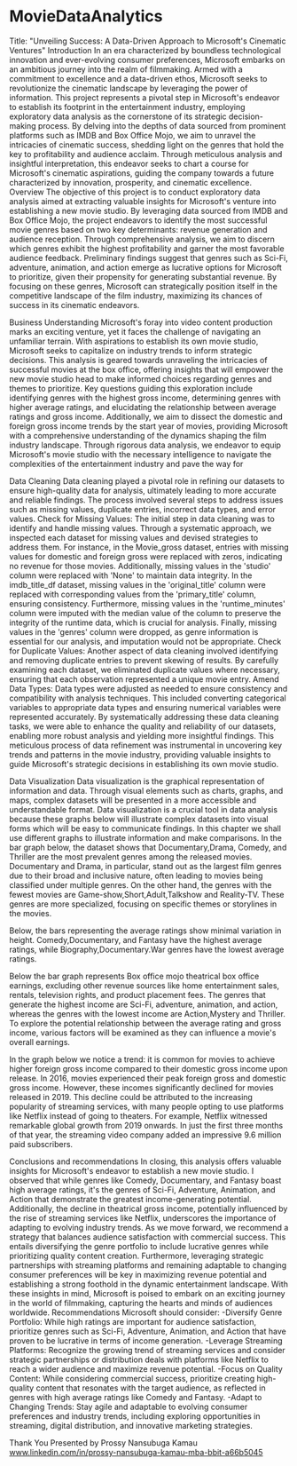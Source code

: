 # MovieDataAnalytics
Title: "Unveiling Success: A Data-Driven Approach to Microsoft's Cinematic Ventures"
Introduction
In an era characterized by boundless technological innovation and ever-evolving consumer preferences, Microsoft embarks on an ambitious journey into the realm of filmmaking. Armed with a commitment to excellence and a data-driven ethos, Microsoft seeks to revolutionize the cinematic landscape by leveraging the power of information. This project represents a pivotal step in Microsoft's endeavor to establish its footprint in the entertainment industry, employing exploratory data analysis as the cornerstone of its strategic decision-making process. By delving into the depths of data sourced from prominent platforms such as IMDB and Box Office Mojo, we aim to unravel the intricacies of cinematic success, shedding light on the genres that hold the key to profitability and audience acclaim. Through meticulous analysis and insightful interpretation, this endeavor seeks to chart a course for Microsoft's cinematic aspirations, guiding the company towards a future characterized by innovation, prosperity, and cinematic excellence.
Overview
The objective of this project is to conduct exploratory data analysis aimed at extracting valuable insights for Microsoft's venture into establishing a new movie studio. By leveraging data sourced from IMDB and Box Office Mojo, the project endeavors to identify the most successful movie genres based on two key determinants: revenue generation and audience reception. Through comprehensive analysis, we aim to discern which genres exhibit the highest profitability and garner the most favorable audience feedback. Preliminary findings suggest that genres such as Sci-Fi, adventure, animation, and action emerge as lucrative options for Microsoft to prioritize, given their propensity for generating substantial revenue. By focusing on these genres, Microsoft can strategically position itself in the competitive landscape of the film industry, maximizing its chances of success in its cinematic endeavors.

Business Understanding
Microsoft's foray into video content production marks an exciting venture, yet it faces the challenge of navigating an unfamiliar terrain. With aspirations to establish its own movie studio, Microsoft seeks to capitalize on industry trends to inform strategic decisions. This analysis is geared towards unraveling the intricacies of successful movies at the box office, offering insights that will empower the new movie studio head to make informed choices regarding genres and themes to prioritize. Key questions guiding this exploration include identifying genres with the highest gross income, determining genres with higher average ratings, and elucidating the relationship between average ratings and gross income. Additionally, we aim to dissect the domestic and foreign gross income trends by the start year of movies, providing Microsoft with a comprehensive understanding of the dynamics shaping the film industry landscape. Through rigorous data analysis, we endeavor to equip Microsoft's movie studio with the necessary intelligence to navigate the complexities of the entertainment industry and pave the way for 

Data Cleaning
Data cleaning played a pivotal role in refining our datasets to ensure high-quality data for analysis, ultimately leading to more accurate and reliable findings. The process involved several steps to address issues such as missing values, duplicate entries, incorrect data types, and error values.
Check for Missing Values: The initial step in data cleaning was to identify and handle missing values. Through a systematic approach, we inspected each dataset for missing values and devised strategies to address them. For instance, in the Movie_gross dataset, entries with missing values for domestic and foreign gross were replaced with zeros, indicating no revenue for those movies. Additionally, missing values in the 'studio' column were replaced with 'None' to maintain data integrity. In the imdb_title_df dataset, missing values in the 'original_title' column were replaced with corresponding values from the 'primary_title' column, ensuring consistency. Furthermore, missing values in the 'runtime_minutes' column were imputed with the median value of the column to preserve the integrity of the runtime data, which is crucial for analysis. Finally, missing values in the 'genres' column were dropped, as genre information is essential for our analysis, and imputation would not be appropriate.
Check for Duplicate Values: Another aspect of data cleaning involved identifying and removing duplicate entries to prevent skewing of results. By carefully examining each dataset, we eliminated duplicate values where necessary, ensuring that each observation represented a unique movie entry.
Amend Data Types: Data types were adjusted as needed to ensure consistency and compatibility with analysis techniques. This included converting categorical variables to appropriate data types and ensuring numerical variables were represented accurately.
By systematically addressing these data cleaning tasks, we were able to enhance the quality and reliability of our datasets, enabling more robust analysis and yielding more insightful findings. This meticulous process of data refinement was instrumental in uncovering key trends and patterns in the movie industry, providing valuable insights to guide Microsoft's strategic decisions in establishing its own movie studio.

Data Visualization
Data visualization is the graphical representation of information and data. Through visual elements such as charts, graphs, and maps, complex datasets will  be presented in a more accessible and understandable format. Data visualization is a crucial tool in data analysis because these graphs below will illustrate complex datasets into visual forms which will be easy to communicate findings.
In this chapter we shall use different graphs to illustrate information and make comparisons.
In the bar graph below, the dataset shows that Documentary,Drama, Comedy, and Thriller are the most prevalent genres among the released movies. Documentary and Drama, in particular, stand out as the largest film genres due to their broad and inclusive nature, often leading to movies being classified under multiple genres.
On the other hand, the genres with the fewest movies are Game-show,Short,Adult,Talkshow and Reality-TV. These genres are more specialized, focusing on specific themes or storylines in the movies.


Below, the bars representing the average ratings show minimal variation in height.
Comedy,Documentary, and Fantasy have the highest average ratings, while Biography,Documentary.War genres have the lowest average ratings.



Below the bar graph represents Box office mojo theatrical box office earnings, excluding other revenue sources like home entertainment sales, rentals, television rights, and product placement fees.
The genres that generate the highest income are Sci-Fi, adventure, animation, and action, whereas the genres with the lowest income are Action,Mystery and Thriller.
To explore the potential relationship between the average rating and gross income, various factors will be examined as they can influence a movie's overall earnings.





In the graph below we notice a trend: it is common for movies to achieve higher foreign gross income compared to their domestic gross income upon release.
In 2016, movies experienced their peak foreign gross and domestic gross income. However, these incomes significantly declined for movies released in 2019. This decline could be attributed to the increasing popularity of streaming services, with many people opting to use platforms like Netflix instead of going to theaters.
For example, Netflix witnessed remarkable global growth from 2019 onwards. In just the first three months of that year, the streaming video company added an impressive 9.6 million paid subscribers.


Conclusions and recommendations
In closing, this analysis offers valuable insights for Microsoft's endeavor to establish a new movie studio. I observed that while genres like Comedy, Documentary, and Fantasy boast high average ratings, it's the genres of Sci-Fi, Adventure, Animation, and Action that demonstrate the greatest income-generating potential. Additionally, the decline in theatrical gross income, potentially influenced by the rise of streaming services like Netflix, underscores the importance of adapting to evolving industry trends. As we move forward, we recommend a strategy that balances audience satisfaction with commercial success. This entails diversifying the genre portfolio to include lucrative genres while prioritizing quality content creation. Furthermore, leveraging strategic partnerships with streaming platforms and remaining adaptable to changing consumer preferences will be key in maximizing revenue potential and establishing a strong foothold in the dynamic entertainment landscape. With these insights in mind, Microsoft is poised to embark on an exciting journey in the world of filmmaking, capturing the hearts and minds of audiences worldwide.
Recommendations Microsoft should consider: -Diversify Genre Portfolio: While high ratings are important for audience satisfaction, prioritize genres such as Sci-Fi, Adventure, Animation, and Action that have proven to be lucrative in terms of income generation. -Leverage Streaming Platforms: Recognize the growing trend of streaming services and consider strategic partnerships or distribution deals with platforms like Netflix to reach a wider audience and maximize revenue potential. -Focus on Quality Content: While considering commercial success, prioritize creating high-quality content that resonates with the target audience, as reflected in genres with high average ratings like Comedy and Fantasy. -Adapt to Changing Trends: Stay agile and adaptable to evolving consumer preferences and industry trends, including exploring opportunities in streaming, digital distribution, and innovative marketing strategies.


Thank You
Presented by Prossy Nansubuga Kamau
www.linkedin.com/in/prossy-nansubuga-kamau-mba-bbit-a66b5045



